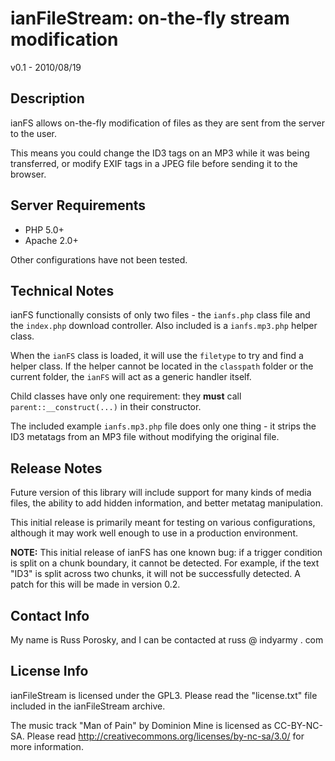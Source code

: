# ianFileStream: on-the-fly stream modification
v0.1 - 2010/08/19

## Description
ianFS allows on-the-fly modification of files as they are sent from the server to the user.

This means you could change the ID3 tags on an MP3 while it was being transferred, or modify EXIF tags in a JPEG file before sending it to the browser.

## Server Requirements

* PHP 5.0+
* Apache 2.0+

Other configurations have not been tested.

## Technical Notes
ianFS functionally consists of only two files - the `ianfs.php` class file and the `index.php` download controller. Also included is a `ianfs.mp3.php` helper class.

When the `ianFS` class is loaded, it will use the `filetype` to try and find a helper class. If the helper cannot be located in the `classpath` folder or the current folder, the `ianFS` will act as a generic handler itself.

Child classes have only one requirement: they **must** call `parent::__construct(...)` in their constructor.

The included example `ianfs.mp3.php` file does only one thing - it strips the ID3 metatags from an MP3 file without modifying the original file.

## Release Notes
Future version of this library will include support for many kinds of media files, the ability to add hidden information, and better metatag manipulation.

This initial release is primarily meant for testing on various configurations, although it may work well enough to use in a production environment.

**NOTE:** This initial release of ianFS has one known bug: if a trigger condition is split on a chunk boundary, it cannot be detected. For example, if the text "ID3" is split across two chunks, it will not be successfully detected. A patch for this will be made in version 0.2.

## Contact Info
My name is Russ Porosky, and I can be contacted at russ @ indyarmy . com

## License Info
ianFileStream is licensed under the GPL3. Please read the "license.txt" file included in the ianFileStream archive.

The music track "Man of Pain" by Dominion Mine is licensed as CC-BY-NC-SA. Please read http://creativecommons.org/licenses/by-nc-sa/3.0/ for more information.
